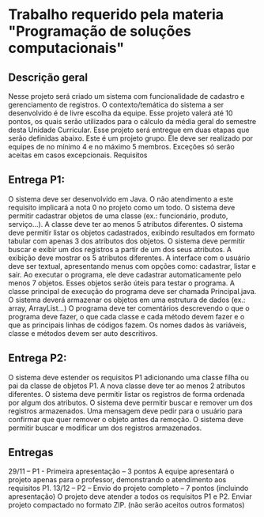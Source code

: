 # Trabalho requerido pela materia "Programação de soluções computacionais"

## Descrição geral


Nesse projeto será criado um sistema com funcionalidade de cadastro e gerenciamento de registros. O contexto/temática do sistema a ser desenvolvido é de livre escolha da equipe. 
Esse projeto valerá até 10 pontos, os quais serão utilizados para o cálculo da média geral do semestre desta Unidade Curricular.
Esse projeto será entregue em duas etapas que serão definidas abaixo.
Este é um projeto grupo. Ele deve ser realizado por equipes de no mínimo 4 e no máximo 5 membros. Exceções só serão aceitas em casos excepcionais.
Requisitos

## Entrega P1:
O sistema deve ser desenvolvido em Java. O não atendimento a este requisito implicará a nota 0 no projeto como um todo. 
O sistema deve permitir cadastrar objetos de uma classe (ex.: funcionário, produto, serviço...). A classe deve ter ao menos 5 atributos diferentes. 
O sistema deve permitir listar os objetos cadastrados, exibindo resultados em formato tabular com apenas 3 dos atributos dos objetos. 
O sistema deve permitir buscar e exibir um dos registros a partir de um dos seus atributos. A exibição deve mostrar os 5 atributos diferentes.
A interface com o usuário deve ser textual, apresentando menus com opções como: cadastrar, listar e sair.
Ao executar o programa, ele deve cadastrar automaticamente pelo menos 7 objetos. Esses objetos serão úteis para testar o programa.
A classe principal de execução do programa deve ser chamada Principal.java.
O sistema deverá armazenar os objetos em uma estrutura de dados (ex.: array, ArrayList...)
O programa deve ter comentários descrevendo o que o programa deve fazer, o que cada classe e cada método devem fazer e o que as principais linhas de códigos fazem. Os nomes dados às variáveis, classe e métodos devem ser auto descritivos. 

## Entrega P2:
O sistema deve estender os requisitos P1 adicionando uma classe filha ou pai da classe de objetos P1. A nova classe deve ter ao menos 2 atributos diferentes.
O sistema deve permitir listar os registros de forma ordenada por algum dos atributos.
O sistema deve permitir buscar e remover um dos registros armazenados. Uma mensagem deve pedir para o usuário para confirmar que quer remover o objeto antes da remoção. 
O sistema deve permitir buscar e modificar um dos registros armazenados. 

## Entregas
29/11 – P1 - Primeira apresentação – 3 pontos
A equipe apresentará o projeto apenas para o professor, demonstrando o atendimento aos requisitos P1.
13/12 – P2 – Envio do projeto completo – 7 pontos (incluindo apresentação)
O projeto deve atender a todos os requisitos P1 e P2.
Enviar projeto compactado no formato ZIP. (não serão aceitos outros formatos)
